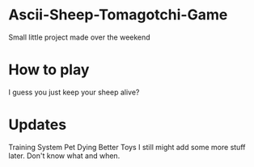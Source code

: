 # Ascii-Sheep-Tomagotchi-Game
Small little project made over the weekend
# How to play
I guess you just keep your sheep alive?
# Updates
Training System
Pet Dying
Better Toys
I still might add some more stuff later. Don't know what and when.

